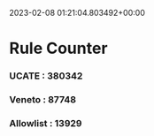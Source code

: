 2023-02-08 01:21:04.803492+00:00
# Rule Counter 
 ### UCATE : 380342

 ### Veneto : 87748

 ### Allowlist : 13929